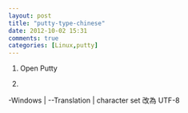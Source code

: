 ```yaml
---
layout: post
title: "putty-type-chinese"
date: 2012-10-02 15:31
comments: true
categories: [Linux,putty]
---
```


1. Open Putty

2. 

-Windows
|
--Translation
|
  character set 改為 UTF-8

